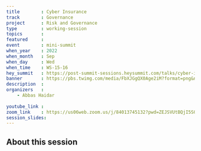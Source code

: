 ```yaml
---
title        : Cyber Insurance
track        : Governance
project      : Risk and Governance
type         : working-session
topics       : 
featured     :
event        : mini-summit
when_year    : 2022
when_month   : Sep
when_day     : Wed
when_time    : WS-15-16
hey_summit   : https://post-summit-sessions.heysummit.com/talks/cyber-insurance/
banner       : https://pbs.twimg.com/media/FbXJGgQX0Age2iM?format=png&name=small
description  :
organizers   :
    - Abbas Haidar
    
youtube_link : 
zoom_link    : https://us06web.zoom.us/j/84013745132?pwd=ZEJSVUtBQjI5S016UVc4YWtRd1Ixdz09
session_slides:
---
```




## About this session
